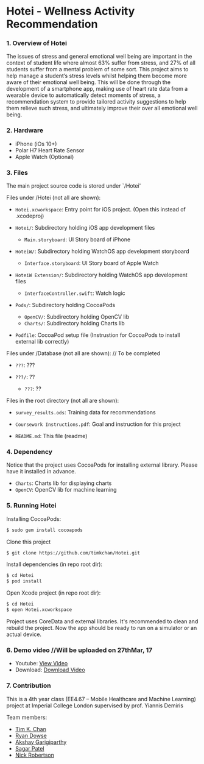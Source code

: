 # Hotei - Wellness Activity Recommendation
<!-- ![](figures/setup.jpg?raw=true)
![](figures/demo.png?raw=true) -->

### 1. Overview of Hotei
The issues of stress and general emotional well being are important in the context of student life where almost 63% suffer from stress, and 27% of all students suffer from a mental problem of some sort. This project aims to help manage a student’s stress levels whilst helping them become more aware of their emotional well being. This will be done through the development of a smartphone app, making use of heart rate data from a wearable device to automatically detect moments of stress, a recommendation system to provide tailored activity suggestions to help them relieve such stress, and ultimately improve their over all emotional well being.

### 2. Hardware
* iPhone (iOs 10+)
* Polar H7 Heart Rate Sensor
* Apple Watch (Optional)

### 3. Files

The main project source code is stored under `/Hotei'

Files under /Hotei (not all are shown):

* `Hotei.xcworkspace`:                  Entry point for iOS project. (Open this instead of .xcodeproj)

* `Hotei/`:                             Subdirectory holding iOS app development files
    * `Main.storyboard`:                UI Story board of iPhone

* `HoteiW/`:                            Subdirectory holding WatchOS app development storyboard
    * `Interface.storyboard`:           UI Story board of Apple Watch

* `HoteiW Extension/`:                  Subdirectory holding WatchOS app development files
    * `InterfaceController.swift`:      Watch logic

* `Pods/`:                              Subdirectory holding CocoaPods
    * `OpenCV/`:                        Subdirectory holding OpenCV lib
    * `Charts/`:                        Subdirectory holding Charts lib

* `Podfile`:                            CocoaPod setup file (Instrustion for CocoaPods to install external lib correctly)

Files under /Database (not all are shown):  // To be completed

* `???`:                  ???

* `???/`:                             ??
    * `???`:                ??

Files in the root directory (not all are shown):
* `survey_results.ods`:					Training data for recommendations
* `Coursework Instructions.pdf`:        Goal and instruction for this project

* `README.md`:                          This file (readme)

<!-- * `figures/`:                  Subdirectory holding figures used in the report:
    * `BlockDiagram.pdf`:   Modular view of the ststem
    * `feedback.pdf`:       Flowchart of the Feedback State
    * `pumpCircuit.png`:    The circuit used to control the pumps
    * `setup.jpg`:          Picture showing the physical setup
    * `StateMachine.png`:   Illustrates the state of the system
    * `Survey.pdf`:         Questionnaire used to gather user findings -->


### 4. Dependency
Notice that the project uses CocoaPods for installing external library. Please have it installed in advance.

* `Charts`:                            Charts lib for displaying charts
* `OpenCV`:                            OpenCV lib for machine learning


### 5. Running Hotei

Installing CocoaPods:

```sh
$ sudo gem install cocoapods
```

Clone this project
```sh
$ git clone https://github.com/timkchan/Hotei.git
```

Install dependencies (in repo root dir):
```sh
$ cd Hotei
$ pod install
```


Open Xcode project (in repo root dir):
```sh
$ cd Hotei
$ open Hotei.xcworkspace
```

Project uses CoreData and external libraries. It's recommended to clean and rebuild the project. Now the app should be ready to run on a simulator or an actual device.


### 6. Demo video   //Will be uploaded on 27thMar, 17
* Youtube: [View Video]
* Download: [Download Video]

### 7. Contribution
This is a 4th year class (EE4.67 – Mobile Healthcare and Machine Learning) project at Imperial College London supervised by prof. Yiannis Demiris

Team members:
* [Tim K. Chan](https://github.com/timkchan)
* [Ryan Dowse](https://github.com/RDowse)
* [Akshay Garigiparthy](https://github.com/Gar1G)
* [Sagar Patel](https://github.com/sagarpatel9410)
* [Nick Robertson](https://github.com/nar213/)


[View Video]: <???>
[Download Video]: <???>
[CocoaPods]: <https://cocoapods.org/>
[Charts]: <https://cocoapods.org/pods/Charts>
[OpenCV]: <https://cocoapods.org/pods/OpenCV>